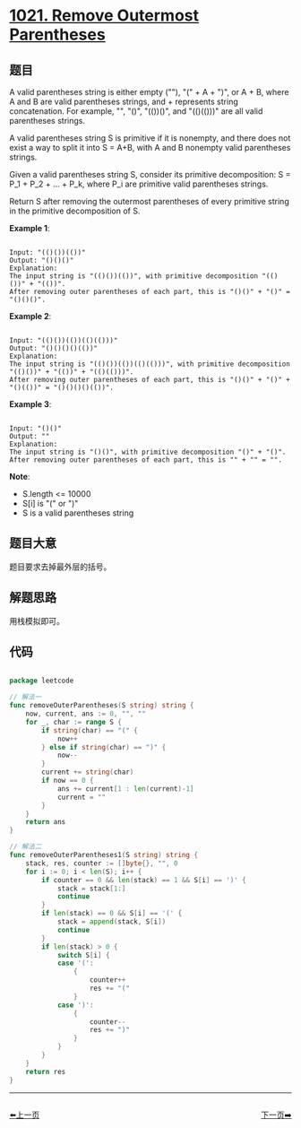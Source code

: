 # [1021. Remove Outermost Parentheses](https://leetcode.com/problems/remove-outermost-parentheses/)

## 题目

A valid parentheses string is either empty (""), "(" + A + ")", or A + B, where A and B are valid parentheses strings, and + represents string concatenation.  For example, "", "()", "(())()", and "(()(()))" are all valid parentheses strings.

A valid parentheses string S is primitive if it is nonempty, and there does not exist a way to split it into S = A+B, with A and B nonempty valid parentheses strings.

Given a valid parentheses string S, consider its primitive decomposition: S = P\_1 + P\_2 + ... + P\_k, where P\_i are primitive valid parentheses strings.

Return S after removing the outermost parentheses of every primitive string in the primitive decomposition of S.


**Example 1**:

```

Input: "(()())(())"
Output: "()()()"
Explanation: 
The input string is "(()())(())", with primitive decomposition "(()())" + "(())".
After removing outer parentheses of each part, this is "()()" + "()" = "()()()".

```

**Example 2**:

```

Input: "(()())(())(()(()))"
Output: "()()()()(())"
Explanation: 
The input string is "(()())(())(()(()))", with primitive decomposition "(()())" + "(())" + "(()(()))".
After removing outer parentheses of each part, this is "()()" + "()" + "()(())" = "()()()()(())".

```

**Example 3**:

```

Input: "()()"
Output: ""
Explanation: 
The input string is "()()", with primitive decomposition "()" + "()".
After removing outer parentheses of each part, this is "" + "" = "".

```

**Note**:

- S.length <= 10000
- S[i] is "(" or ")"
- S is a valid parentheses string
 

## 题目大意

题目要求去掉最外层的括号。

## 解题思路

用栈模拟即可。





## 代码

```go

package leetcode

// 解法一
func removeOuterParentheses(S string) string {
	now, current, ans := 0, "", ""
	for _, char := range S {
		if string(char) == "(" {
			now++
		} else if string(char) == ")" {
			now--
		}
		current += string(char)
		if now == 0 {
			ans += current[1 : len(current)-1]
			current = ""
		}
	}
	return ans
}

// 解法二
func removeOuterParentheses1(S string) string {
	stack, res, counter := []byte{}, "", 0
	for i := 0; i < len(S); i++ {
		if counter == 0 && len(stack) == 1 && S[i] == ')' {
			stack = stack[1:]
			continue
		}
		if len(stack) == 0 && S[i] == '(' {
			stack = append(stack, S[i])
			continue
		}
		if len(stack) > 0 {
			switch S[i] {
			case '(':
				{
					counter++
					res += "("
				}
			case ')':
				{
					counter--
					res += ")"
				}
			}
		}
	}
	return res
}

```


----------------------------------------------
<div style="display: flex;justify-content: space-between;align-items: center;">
<p><a href="https://books.halfrost.com/leetcode/ChapterFour/1020.Number-of-Enclaves/">⬅️上一页</a></p>
<p><a href="https://books.halfrost.com/leetcode/ChapterFour/1025.Divisor-Game/">下一页➡️</a></p>
</div>
